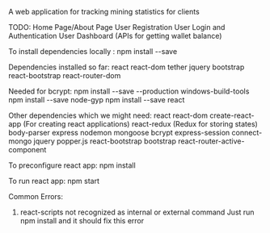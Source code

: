 A web application for tracking mining statistics for clients

TODO:
Home Page/About Page
User Registration
User Login and Authentication
User Dashboard (APIs for getting wallet balance)

To install dependencies locally : npm install --save

Dependencies installed so far:
react
react-dom
tether
jquery
bootstrap
react-bootstrap
react-router-dom

Needed for bcrypt:
npm install --save --production windows-build-tools
npm install --save node-gyp
npm install --save react

Other dependencies which we might need:
react
react-dom
create-react-app (For creating react applications)
react-redux (Redux for storing states)
body-parser
express
nodemon
mongoose
bcrypt
express-session
connect-mongo
jquery
popper.js
react-bootstrap
bootstrap
react-router-active-component

To preconfigure react app:
npm install

To run react app:
npm start

Common Errors:
1. react-scripts not recognized as internal or external command
Just run npm install and it should fix this error

